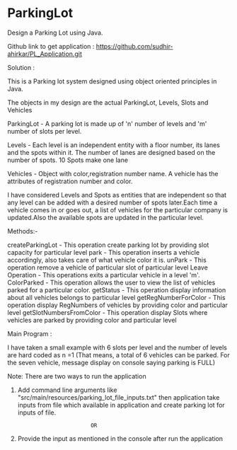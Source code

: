 # ParkingLot

Design a Parking Lot using Java.

Github link to get application : https://github.com/sudhir-ahirkar/PL_Application.git

Solution : 

This is a Parking lot system designed using object oriented principles in Java.

The objects in my design are the actual ParkingLot, Levels, Slots and Vehicles

ParkingLot - A parking lot is made up of 'n'  number of levels and 'm' number of slots per level.

Levels - Each level is an independent entity with a floor number, its lanes and the spots within it. The number of lanes are designed based on the number of spots. 10 Spots make one lane

Vehicles - Object with color,registration number name. A vehicle has the attributes of registration number and color.

I have considered Levels and Spots as entities that are independent so that any level can be added with a desired number of spots later.Each time a vehicle comes in or goes out, a list of vehicles for the particular company is updated.Also the available spots are updated in the particular level.

Methods:- 
 
createParkingLot - This operation create parking lot by providing slot capacity for particular level
park - This operation inserts a vehicle accordingly, also takes care of what vehicle color it is.
unPark - This operation remove a vehicle of particular slot of particular level
Leave Operation  - This operations exits a particular vehicle in a level 'm'.
ColorParked  - This operation allows the user to view the list of vehicles parked for a particular color.
getStatus - This operation display information about all vehicles belongs to particular level
getRegNumberForColor - This operation display RegNumbers of vehicles by providing color and particular level
getSlotNumbersFromColor - This operation display Slots where vehicles are parked by providing color and particular level

Main Program :

I have taken a small example with 6 slots per level and the number of levels are hard coded as n =1 
 (That means, a total of 6 vehicles can be parked. For the seven vehicle, message display on console saying parking is FULL)

Note: There are two ways to run the application

1)  Add command line arguments like "src/main/resources/parking_lot_file_inputs.txt" then application take inputs from file
    which available in application and create parking lot for inputs of file.
                               
                               OR
2) Provide the input as mentioned in the console after run the application 


    

